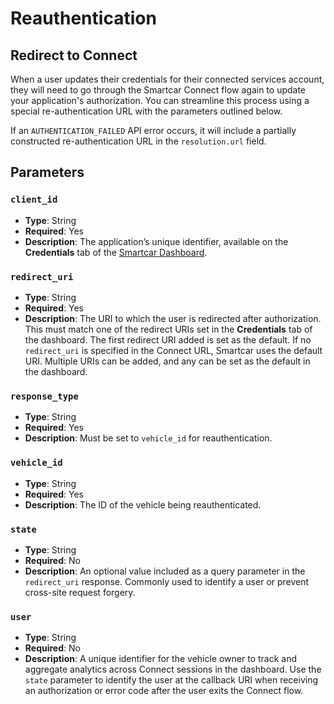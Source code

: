 # Reauthentication

## Redirect to Connect

When a user updates their credentials for their connected services account, they will need to go through the Smartcar Connect flow again to update your application's authorization. You can streamline this process using a special re-authentication URL with the parameters outlined below.

If an `AUTHENTICATION_FAILED` API error occurs, it will include a partially constructed re-authentication URL in the `resolution.url` field.

## Parameters

### `client_id`
- **Type**: String
- **Required**: Yes
- **Description**: The application’s unique identifier, available on the **Credentials** tab of the [Smartcar Dashboard](https://dashboard.smartcar.com).

### `redirect_uri`
- **Type**: String
- **Required**: Yes
- **Description**: The URI to which the user is redirected after authorization. This must match one of the redirect URIs set in the **Credentials** tab of the dashboard. The first redirect URI added is set as the default. If no `redirect_uri` is specified in the Connect URL, Smartcar uses the default URI. Multiple URIs can be added, and any can be set as the default in the dashboard.

### `response_type`
- **Type**: String
- **Required**: Yes
- **Description**: Must be set to `vehicle_id` for reauthentication.

### `vehicle_id`
- **Type**: String
- **Required**: Yes
- **Description**: The ID of the vehicle being reauthenticated.

### `state`
- **Type**: String
- **Required**: No
- **Description**: An optional value included as a query parameter in the `redirect_uri` response. Commonly used to identify a user or prevent cross-site request forgery.

### `user`
- **Type**: String
- **Required**: No
- **Description**: A unique identifier for the vehicle owner to track and aggregate analytics across Connect sessions in the dashboard. Use the `state` parameter to identify the user at the callback URI when receiving an authorization or error code after the user exits the Connect flow.